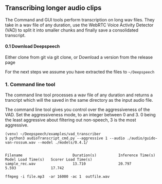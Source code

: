 ## Transcribing longer audio clips

The Command and GUI tools perform transcription on long wav files.
They take in a wav file of any duration, use the WebRTC Voice Activity Detector (VAD)
to split it into smaller chunks and finally save a consolidated transcript.

#### 0.1 Download Deepspeech 
Either clone from git via git clone, or Download a version from the release page

For the next steps we assume you have extracted the files to `~/Deepspeech`

### 1. Command line tool

The command line tool processes a wav file of any duration and returns a trancript
which will the saved in the same directory as the input audio file.

The command line tool gives you control over the aggressiveness of the VAD.
Set the aggressiveness mode, to an integer between 0 and 3.
0 being the least aggressive about filtering out non-speech, 3 is the most aggressive.

```
(venv) ~/Deepspeech/examples/vad_transcriber
$ python3 audioTranscript_cmd.py --aggressive 1 --audio ./audio/guido-van-rossum.wav --model ./models/0.4.1/


Filename                       Duration(s)          Inference Time(s)    Model Load Time(s)   Scorer Load Time(s)
sample_rec.wav                 13.710               20.797               5.593                17.742

```

    ffmpeg -i file.mp3  -ar 16000 -ac 1  outfile.wav
